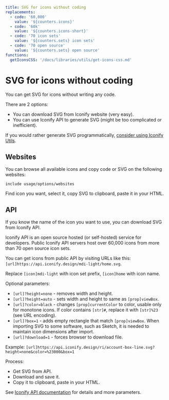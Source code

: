 ```yaml
title: SVG for icons without coding
replacements:
  - code: '60,000'
    value: '${counters.icons}'
  - code: '60k'
    value: '${counters.icons-short}'
  - code: '70 icon sets'
    value: '${counters.sets} icon sets'
  - code: '70 open source'
    value: '${counters.sets} open source'
functions:
  getIconsCSS: '/docs/libraries/utils/get-icons-css.md'
```

# SVG for icons without coding

You can get SVG for icons without writing any code.

There are 2 options:

- You can download SVG from Iconify website (very easy).
- You can use Iconify API to generate SVG (might be too complicated or inefficient).

If you would rather generate SVG programmatically, [consider using Iconify Utils](../utils/index.md).

## Websites

You can browse all available icons and copy code or SVG on the following websites:

`include usage/options/websites`

Find icon you want, select it, copy SVG to clipboard, paste it in your HTML.

## API

If you know the name of the icon you want to use, you can download SVG from Iconify API.

Iconify API is an open source hosted (or self-hosted) service for developers. Public Iconify API servers host over 60,000 icons from more than 70 open source icon sets.

You can get icons from public API by visiting URLs like this: `[url]https://api.iconify.design/mdi-light/home.svg`.

Replace `[icon]mdi-light` with icon set prefix, `[icon]home` with icon name.

Optional parameters:

- `[url]?height=none` - removes width and height.
- `[url]?height=auto` - sets width and height to same as `[prop]viewBox`.
- `[url]?color=black` - changes `[prop]currentColor` to color, usable only for monotone icons. If color contains `[str]#`, replace it with `[str]%23` (see URL encoding).
- `[url]?box=1` - adds empty rectangle that match `[prop]viewBox`. When importing SVG to some software, such as Sketch, it is needed to maintain icon dimensions after import.
- `[url]?download=1` - forces browser to download file.

Example: `[url]https://api.iconify.design/ri/account-box-line.svg?height=none&color=%23000&box=1`

Process:

- Get SVG from API.
- Download and save it.
- Copy it to clipboard, paste in your HTML.

See [Iconify API documentation](/docs/api/svg.md) for details and more parameters.
